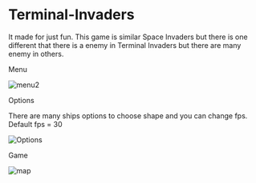 # Terminal-Invaders
 It made for just fun. This game is similar Space Invaders but there is one different that there is a enemy in Terminal Invaders but there are many enemy in others.

Menu

![menu2](https://user-images.githubusercontent.com/73202042/151682780-81bb23d2-0759-4ec6-b132-e033ff4533cc.PNG)


Options

There are many ships options to choose shape and you can change fps. Default fps = 30


![Options](https://user-images.githubusercontent.com/73202042/151682788-f5aef7fa-96db-4941-8522-72b33e828ac1.PNG)

Game


![map](https://user-images.githubusercontent.com/73202042/151682791-65d8d3d2-fe23-40c6-b403-71b39cebdbd1.PNG)
